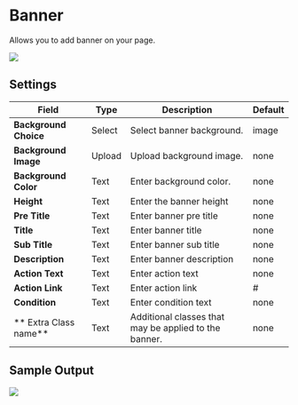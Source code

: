 # Banner

Allows you to add banner on your page.

![](http://transvelo.github.io/docs/pizzaro/images/kc-banner-setting.png)

## Settings

| Field | Type | Description | Default
| -- | -- | -- | -- |
| **Background Choice** | Select |  Select banner background. | image
| **Background Image** | Upload |  Upload background image. |none
| **Background Color** | Text |  Enter background color. | none
| **Height** | Text | Enter the banner height | none
| **Pre Title** | Text | Enter banner pre title | none
| **Title** | Text | Enter banner title | none
| **Sub Title** | Text | Enter banner sub title | none
| **Description** | Text | Enter banner description | none
| **Action Text** | Text | Enter action text | none
| **Action Link** | Text | Enter action link | #
| **Condition** | Text | Enter condition text | none
| ** Extra Class name** | Text | Additional classes that may be applied to the banner. | none


## Sample Output

![](http://transvelo.github.io/docs/pizzaro/images/kc-banner-output.png)
